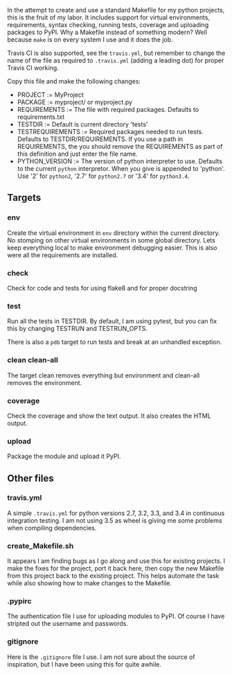 In the attempt to create and use a standard Makefile for my python projects, this is the fruit of my labor.  It includes support for virtual environments, requirements, syntax checking, running tests, coverage and uploading packages to PyPI.  Why a Makefile instead of something modern?  Well because `make` is on every system I use and it does the job.

Travis CI is also supported, see the  `travis.yml`, but remember to change the name of the file as required to `.travis.yml` (adding a leading dot) for proper Travis CI working.

Copy this file and make the following changes:

 * PROJECT := MyProject
 * PACKAGE := myproject/  or myproject.py
 * REQUIREMENTS := The file with required packages. Defaults to requirements.txt
 * TESTDIR := Default is current directory 'tests'
 * TESTREQUIREMENTS := Required packages needed to run tests. Defaults to TESTDIR/REQUIREMENTS.  If you use a path in REQUIREMENTS, the you should remove the REQUIREMENTS as part of this definition and just enter the file name.
 * PYTHON_VERSION := The version of python interpreter to use. Defaults to
   the current `python` interpretor.  When you give is appended to 'python'.
   Use '2' for `python2`, '2.7' for `python2.7` or '3.4' for `python3.4`.

## Targets

### env
Create the virtual environment in `env` directory within the current directory.  No stomping on other virtual environments in some global directory.  Lets keep everything local to make environment debugging easier.  This is also were all the requirements are installed.

### check
Check for code and tests for using flake8 and for proper docstring

### test
Run all the tests in TESTDIR.  By default, I am using pytest, but you can fix this by changing TESTRUN and TESTRUN_OPTS.

There is also a `pdb` target to run tests and break at an unhandled exception.

### clean clean-all
The target clean removes everything but environment and clean-all removes the environment.

### coverage
Check the coverage and show the text output.  It also creates the HTML output.

### upload
Package the module and upload it PyPI.

## Other files

### travis.yml
A simple `.travis.yml` for python versions 2.7, 3.2, 3.3, and 3.4 in continuous integration testing.  I am not using 3.5 as wheel is giving me some problems when compiling dependencies.

### create_Makefile.sh
It appears I am finding bugs as I go along and use this for existing projects.  I make the fixes for the project, port it back here, then copy the new Makefile from this project back to the existing project.  This helps automate the task while also showing how to make changes to the Makefile.

### .pypirc
The authentication file I use for uploading modules to PyPI.  Of course I have stripted out the username and passwords.

### gitignore
Here is the `.gitignore` file I use.  I am not sure about the source of inspiration, but I have been using this for quite awhile.

